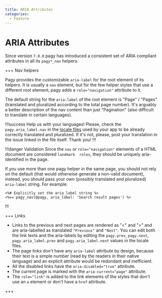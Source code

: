 ```yaml
---
title: ARIA Attributes
categories:
  - Feature
---
```


# ARIA Attributes

Since version `7.0.0` pagy has introduced a consistent set of ARIA compliant attributes in all its `pagy*_nav` helpers.

+++ Nav helpers

Pagy provides the customizable `aria-label` for the root element of its helpers. It is usually a `nav` element, but for
the few helper styles that use a different root element, pagy adds a `role="navigation"` attribute to it.

The default string for the `aria-label` of the root element is "Page" / "Pages" (translated and pluralized according to the total
page number). It's arguably a better description of the nav content than just "Pagination" (also difficult to translate in certain
languages).

!!!success Help us with your languages!
Please, check the `pagy.aria_label.nav` in the [locale files](https://github.com/ddnexus/pagy/tree/master/gem/locales)
used by your app to be already correctly translated and pluralized. If it's not, please, post your translation in the issue linked
in the file itself. Thank you!
!!!

!!!danger Validation
Since the `nav` or `role="navigation"` elements of a HTML document are considered `landmark  roles`, they
should be uniquely aria-identified in the page.

If you use more than one pagy helper in the same page, you should not rely on the default (that would otherwise generate a
non-valid document), instead, you should pass your own (possibly translated and pluralized) `aria-label` string. For example:

```erb
<%# Explicitly set the aria_label string %> 
<%== pagy_nav(@pagy, aria_label: 'Search result pages') %>
```

!!!

+++ Links

- Links to the previous and next pages are rendered as "&lt;" and "&gt;" and are aria-labelled as translated `"Previous"`
  and `"Next"`. You can edit both the link texts and the aria-labels by editing the `pagy.prev`, `pagy.next`,
  `pagy.aria_label.prev` and `pagy.aria_label.next` values in the locale files.
- The page links don't have any `aria-label` attribute by design, because their text is a simple number (read by the readers in
  their native language) and an explicit attribute would be redundant and inefficient.
- All the disabled links have the `aria-disabled="true"` attribute.
- The current page is marked with the `aria-current="page"` attribute.
- The `role="link"` is added to the link elements of the styles that don't use an `a` element or don't have a `href` attribute.

+++
